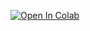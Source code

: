[![Open In Colab](https://colab.research.google.com/assets/colab-badge.svg)](https://colab.research.google.com/github/Quentin-Anthony/gpu-questions/blob/main/GPU_puzzlers.ipynb)